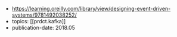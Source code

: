 
- https://learning.oreilly.com/library/view/designing-event-driven-systems/9781492038252/
- topics: [[prdct.kafka]]
- publication-date: 2018.05